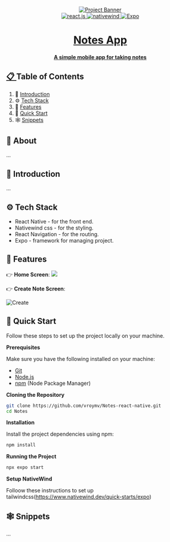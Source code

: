 <!-- Banner Image, Landing Page Of Computer Vision Site -->
<div align="center">
  <br />
    <a href="">
      <img src="https://firebasestorage.googleapis.com/v0/b/karizmatik-14de4.appspot.com/o/NotesMobileAppBanner.png?alt=media&token=44fc3f1b-a658-4252-9fbb-5686a7912e95" alt="Project Banner">

  <div>
    <img src="https://img.shields.io/badge/-ReactNative-black?style=for-the-badge&logoColor=white&logo=react&color=61DAFB" alt="react.js" />
    <img src="https://img.shields.io/badge/Nativewind-black?style=for-the-badge&logoColor=white&logo=tailwindcss&color=06B6D4" alt="nativewind" />
    <img src="https://img.shields.io/badge/expo-black?logo=expo&color=black" alt="Expo" />

  </div>

  <h1 align="center">Notes App</h1>

   <div align="center">
     <h4>A simple mobile app for taking notes</h4>
    </div>
</div>

## 📋 <a name="table">Table of Contents</a>

1. 🤖 [Introduction](#introduction)
2. ⚙️ [Tech Stack](#tech-stack)
3. 🔋 [Features](#features)
4. 🤸 [Quick Start](#quick-start)
5. 🕸️ [Snippets](#snippets)

## 🚨 About

...

## <a name="introduction">🤖 Introduction</a>

...

## <a name="tech-stack">⚙️ Tech Stack</a>

- React Native - for the front end.
- Nativewind css - for the styling.
- React Navigation - for the routing.
- Expo - framework for managing project.

## <a name="features">🔋 Features</a>

👉 **Home Screen**:
<img src="https://firebasestorage.googleapis.com/v0/b/karizmatik-14de4.appspot.com/o/NotesMobileHome.png?alt=media&token=5ccb2660-c300-463d-86d3-102df74dee13">

👉 **Create Note Screen**:

<img src="https://firebasestorage.googleapis.com/v0/b/karizmatik-14de4.appspot.com/o/NotesMobileCreatetNote.png?alt=media&token=a95eff9d-c84a-4715-8226-397f6ccbbeb5" alt="Create">

## <a name="quick-start">🤸 Quick Start</a>

Follow these steps to set up the project locally on your machine.

**Prerequisites**

Make sure you have the following installed on your machine:

- [Git](https://git-scm.com/)
- [Node.js](https://nodejs.org/en)
- [npm](https://www.npmjs.com/) (Node Package Manager)

**Cloning the Repository**

```bash
git clone https://github.com/vroymv/Notes-react-native.git
cd Notes
```

**Installation**

Install the project dependencies using npm:

```bash
npm install
```

**Running the Project**

```bash
npx expo start
```

**Setup NativeWind**

Folloow these instructions to set up tailwindcss(https://www.nativewind.dev/quick-starts/expo)

## <a name="snippets">🕸️ Snippets</a>

...
